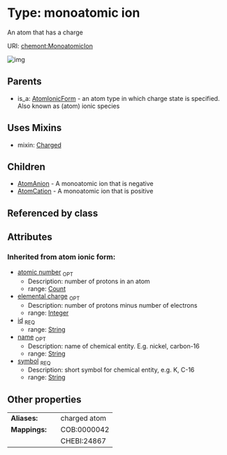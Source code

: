 
# Type: monoatomic ion


An atom that has a charge

URI: [chemont:MonoatomicIon](https://w3id.org/chemont/MonoatomicIon)


![img](http://yuml.me/diagram/nofunky;dir:TB/class/[MonoatomicIon&#124;elemental_charge(i):integer%20%3F;atomic_number(i):count%20%3F;symbol(pk)(i):string;name(i):string%20%3F;id(i):string]uses%20-.->[Charged],[MonoatomicIon]^-[AtomCation],[MonoatomicIon]^-[AtomAnion],[AtomIonicForm]^-[MonoatomicIon],[Charged],[AtomIonicForm],[AtomCation],[AtomAnion])

## Parents

 *  is_a: [AtomIonicForm](AtomIonicForm.md) - an atom type in which charge state is specified. Also known as (atom) ionic species

## Uses Mixins

 *  mixin: [Charged](Charged.md)

## Children

 * [AtomAnion](AtomAnion.md) - A monoatomic ion that is negative
 * [AtomCation](AtomCation.md) - A monoatomic ion that is positive

## Referenced by class


## Attributes


### Inherited from atom ionic form:

 * [atomic number](atomic_number.md)  <sub>OPT</sub>
    * Description: number of protons in an atom
    * range: [Count](types/Count.md)
 * [elemental charge](elemental_charge.md)  <sub>OPT</sub>
    * Description: number of protons minus number of electrons
    * range: [Integer](types/Integer.md)
 * [id](id.md)  <sub>REQ</sub>
    * range: [String](types/String.md)
 * [name](name.md)  <sub>OPT</sub>
    * Description: name of chemical entity. E.g. nickel, carbon-16
    * range: [String](types/String.md)
 * [symbol](symbol.md)  <sub>REQ</sub>
    * Description: short symbol for chemical entity, e.g. K, C-16
    * range: [String](types/String.md)

## Other properties

|  |  |  |
| --- | --- | --- |
| **Aliases:** | | charged atom |
| **Mappings:** | | COB:0000042 |
|  | | CHEBI:24867 |

